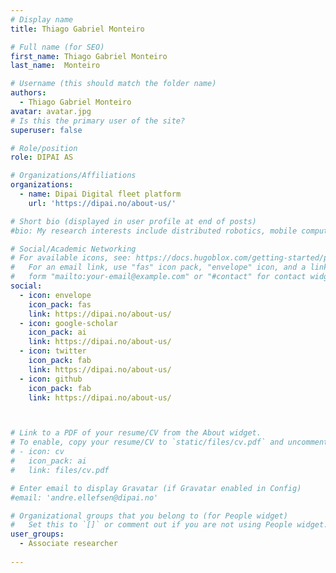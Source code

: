 ```yaml
---
# Display name
title: Thiago Gabriel Monteiro

# Full name (for SEO)
first_name: Thiago Gabriel Monteiro
last_name:  Monteiro

# Username (this should match the folder name)
authors:
  - Thiago Gabriel Monteiro
avatar: avatar.jpg
# Is this the primary user of the site?
superuser: false

# Role/position
role: DIPAI AS

# Organizations/Affiliations
organizations:
  - name: Dipai Digital fleet platform
    url: 'https://dipai.no/about-us/'

# Short bio (displayed in user profile at end of posts)
#bio: My research interests include distributed robotics, mobile computing and programmable matter.

# Social/Academic Networking
# For available icons, see: https://docs.hugoblox.com/getting-started/page-builder/#icons
#   For an email link, use "fas" icon pack, "envelope" icon, and a link in the
#   form "mailto:your-email@example.com" or "#contact" for contact widget.
social:
  - icon: envelope
    icon_pack: fas
    link: https://dipai.no/about-us/
  - icon: google-scholar
    icon_pack: ai
    link: https://dipai.no/about-us/
  - icon: twitter
    icon_pack: fab
    link: https://dipai.no/about-us/
  - icon: github
    icon_pack: fab
    link: https://dipai.no/about-us/



# Link to a PDF of your resume/CV from the About widget.
# To enable, copy your resume/CV to `static/files/cv.pdf` and uncomment the lines below.
# - icon: cv
#   icon_pack: ai
#   link: files/cv.pdf

# Enter email to display Gravatar (if Gravatar enabled in Config)
#email: 'andre.ellefsen@dipai.no'

# Organizational groups that you belong to (for People widget)
#   Set this to `[]` or comment out if you are not using People widget.
user_groups:
  - Associate researcher
 
---
```


